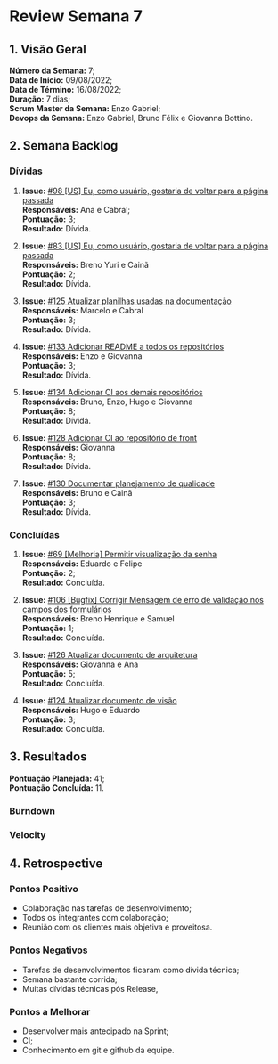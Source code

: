 # Review Semana 7

## 1. Visão Geral
**Número da Semana:** 7;<br>
**Data de Início:** 09/08/2022;<br>
**Data de Término:** 16/08/2022;<br>
**Duração:** 7 dias;<br>
**Scrum Master da Semana:** Enzo Gabriel;<br>
**Devops da Semana:** Enzo Gabriel, Bruno Félix e Giovanna Bottino.<br>

## 2. Semana Backlog

### Dívidas

1. **Issue:** [#98 [US] Eu, como usuário, gostaria de voltar para a página passada](https://github.com/fga-eps-mds/2022-1-PUMA-Doc/issues/98)<br>
**Responsáveis:** Ana e Cabral;<br>
**Pontuação:** 3;<br>
**Resultado:** <span class="tarefa-divida">Dívida</span>.

2. **Issue:** [#83 [US] Eu, como usuário, gostaria de voltar para a página passada](https://github.com/fga-eps-mds/2022-1-PUMA-Doc/issues/83)<br>
**Responsáveis:** Breno Yuri e Cainã<br>
**Pontuação:** 2;<br>
**Resultado:** <span class="tarefa-divida">Dívida</span>.

3. **Issue:** [#125 Atualizar planilhas usadas na documentação](https://github.com/fga-eps-mds/2022-1-PUMA-Doc/issues/125)<br>
**Responsáveis:** Marcelo e Cabral<br>
**Pontuação:** 3;<br>
**Resultado:** <span class="tarefa-divida">Dívida</span>.

4. **Issue:** [#133 Adicionar README a todos os repositórios](https://github.com/fga-eps-mds/2022-1-PUMA-Doc/issues/133)<br>
**Responsáveis:** Enzo e Giovanna<br>
**Pontuação:** 3;<br>
**Resultado:** <span class="tarefa-divida">Dívida</span>.

5. **Issue:** [#134 Adicionar CI aos demais repositórios](https://github.com/fga-eps-mds/2022-1-PUMA-Doc/issues/134)<br>
**Responsáveis:** Bruno, Enzo, Hugo e Giovanna<br>
**Pontuação:** 8;<br>
**Resultado:** <span class="tarefa-divida">Dívida</span>.

6. **Issue:** [#128 Adicionar CI ao repositório de front](https://github.com/fga-eps-mds/2022-1-PUMA-Doc/issues/128)<br>
**Responsáveis:** Giovanna<br>
**Pontuação:** 8;<br>
**Resultado:** <span class="tarefa-divida">Dívida</span>.

7. **Issue:** [#130 Documentar planejamento de qualidade](https://github.com/fga-eps-mds/2022-1-PUMA-Doc/issues/130)<br>
**Responsáveis:** Bruno e Cainã<br>
**Pontuação:** 3;<br>
**Resultado:** <span class="tarefa-divida">Dívida</span>.

### Concluídas

1. **Issue:** [#69 [Melhoria] Permitir visualização da senha](https://github.com/fga-eps-mds/2022-1-PUMA-Doc/issues/69)<br>
**Responsáveis:** Eduardo e Felipe<br>
**Pontuação:** 2;<br>
**Resultado:** <span class="tarefa-concluida">Concluída</span>.

2. **Issue:** [#106 [Bugfix] Corrigir Mensagem de erro de validação nos campos dos formulários](https://github.com/fga-eps-mds/2022-1-PUMA-Doc/issues/106)<br>
**Responsáveis:** Breno Henrique e Samuel<br>
**Pontuação:** 1;<br>
**Resultado:** <span class="tarefa-concluida">Concluída</span>.

3. **Issue:** [#126 Atualizar documento de arquitetura](https://github.com/fga-eps-mds/2022-1-PUMA-Doc/issues/126)<br>
**Responsáveis:** Giovanna e Ana<br>
**Pontuação:** 5;<br>
**Resultado:** <span class="tarefa-concluida">Concluída</span>.

4. **Issue:** [#124 Atualizar documento de visão](https://github.com/fga-eps-mds/2022-1-PUMA-Doc/issues/124)<br>
**Responsáveis:** Hugo e Eduardo<br>
**Pontuação:** 3;<br>
**Resultado:** <span class="tarefa-concluida">Concluída</span>.

## 3. Resultados

**Pontuação Planejada:** 41;<br>
**Pontuação Concluída:** 11.<br>

### Burndown

### Velocity

## 4. Retrospective

### Pontos Positivo

- Colaboração nas tarefas de desenvolvimento;
- Todos os integrantes com colaboração;
- Reunião com os clientes mais objetiva e proveitosa.

### Pontos Negativos

- Tarefas de desenvolvimentos ficaram como dívida técnica;
- Semana bastante corrida;
- Muitas dívidas técnicas pós Release,

### Pontos a Melhorar

- Desenvolver mais antecipado na Sprint;
- CI;
- Conhecimento em git e github da equipe.
